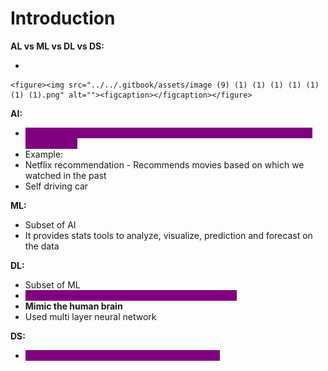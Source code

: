 # Introduction

**AL vs ML vs DL vs DS:**

*

    <figure><img src="../../.gitbook/assets/image (9) (1) (1) (1) (1) (1) (1) (1).png" alt=""><figcaption></figcaption></figure>

**AI:**

* <mark style="color:purple;background-color:purple;">**To create application that performs its own task without any human intervention**</mark>
* Example:&#x20;
* Netflix  recommendation - Recommends movies based on which we watched in the past
* Self driving car

**ML:**

* Subset of AI
* It provides stats tools to analyze, visualize, prediction and forecast on the data

**DL:**

* Subset of ML
* <mark style="color:purple;background-color:purple;">**Make the machine learn the same way as humans**</mark>
* **Mimic the human brain**
* Used multi layer neural network

**DS:**

* <mark style="color:purple;background-color:purple;">**Used in every sector of this, so its overlapped**</mark>
